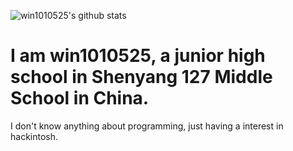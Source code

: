 ![win1010525's github stats](https://github-readme-stats.vercel.app/api?username=win1010525&count_private=true)
# I am win1010525, a junior high school in Shenyang 127 Middle School in China.
I don't know anything about programming, just having a interest in hackintosh.
